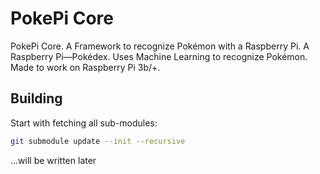 # PokePi Core

PokePi Core. A Framework to recognize Pokémon with a Raspberry Pi. A Raspberry Pi—Pokédex. Uses Machine Learning to recognize Pokémon. Made to work on Raspberry Pi 3b/+.

## Building
Start with fetching all sub-modules:

```sh
git submodule update --init --recursive
```

...will be written later